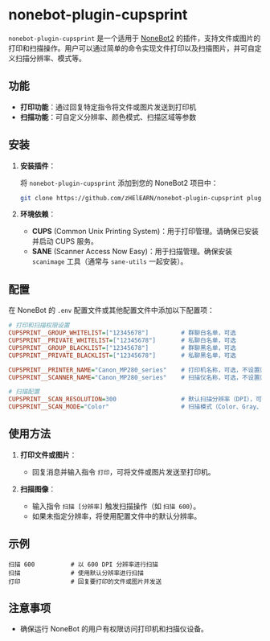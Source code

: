 # nonebot-plugin-cupsprint

`nonebot-plugin-cupsprint` 是一个适用于 [NoneBot2](https://github.com/nonebot/nonebot2) 的插件，支持文件或图片的打印和扫描操作。用户可以通过简单的命令实现文件打印以及扫描图片，并可自定义扫描分辨率、模式等。

## 功能

-   **打印功能**：通过回复特定指令将文件或图片发送到打印机
-   **扫描功能**：可自定义分辨率、颜色模式、扫描区域等参数

## 安装

1. **安装插件**：

    将 `nonebot-plugin-cupsprint` 添加到您的 NoneBot2 项目中：

    ```bash
    git clone https://github.com/zHElEARN/nonebot-plugin-cupsprint plugins/nonebot-plugin-cupsprint
    ```

2. **环境依赖**：

    - **CUPS** (Common Unix Printing System)：用于打印管理。请确保已安装并启动 CUPS 服务。
    - **SANE** (Scanner Access Now Easy)：用于扫描管理。确保安装 `scanimage` 工具（通常与 `sane-utils` 一起安装）。

## 配置

在 NoneBot 的 `.env` 配置文件或其他配置文件中添加以下配置项：

```ini
# 打印和扫描权限设置
CUPSPRINT__GROUP_WHITELIST=["12345678"]         # 群聊白名单，可选
CUPSPRINT__PRIVATE_WHITELIST=["12345678"]       # 私聊白名单，可选
CUPSPRINT__GROUP_BLACKLIST=["12345678"]         # 群聊黑名单，可选
CUPSPRINT__PRIVATE_BLACKLIST=["12345678"]       # 私聊黑名单，可选

CUPSPRINT__PRINTER_NAME="Canon_MP280_series"    # 打印机名称，可选，不设置则使用默认打印机
CUPSPRINT__SCANNER_NAME="Canon_MP280_series"    # 扫描仪名称，可选，不设置则使用默认扫描仪

# 扫描配置
CUPSPRINT__SCAN_RESOLUTION=300                  # 默认扫描分辨率（DPI），可选
CUPSPRINT__SCAN_MODE="Color"                    # 扫描模式（Color、Gray、Lineart），可选
```

## 使用方法

1. **打印文件或图片**：

    - 回复消息并输入指令 `打印`，可将文件或图片发送至打印机。

2. **扫描图像**：
    - 输入指令 `扫描 [分辨率]` 触发扫描操作（如 `扫描 600`）。
    - 如果未指定分辨率，将使用配置文件中的默认分辨率。

## 示例

```plaintext
扫描 600          # 以 600 DPI 分辨率进行扫描
扫描              # 使用默认分辨率进行扫描
打印              # 回复要打印的文件或图片并发送
```

## 注意事项

-   确保运行 NoneBot 的用户有权限访问打印机和扫描仪设备。
